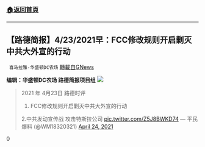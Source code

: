 ###  [:house:返回首頁](https://github.com/ourhimalayas/txt)
---

## 【路德简报】4/23/2021早：FCC修改规则开启剿灭中共大外宣的行动
` 喜马拉雅-华盛顿DC农场` [轉載自GNews](https://gnews.org/zh-hans/1133057/)

**编辑：华盛顿DC农场 路德简报项目组**
![]()![](https://gnews.org/wp-content/uploads/2021/04/2021-4-23-2-scaled.jpg)


> 2021 年 4月23日 路德时评 
> 
> 1. FCC修改规则开启剿灭中共大外宣的行动 
> 
> 2.中共发动宣传战 攻击特斯拉公司 [pic.twitter.com/Z5J8BWKD74](https://t.co/Z5J8BWKD74)
> — 平民爆料 (@WM18320321) [April 24, 2021](https://twitter.com/WM18320321/status/1385786756335869955?ref_src=twsrc%5Etfw)



0
